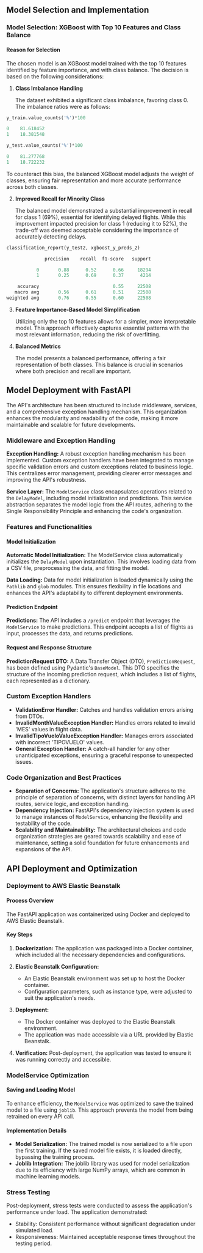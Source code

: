 ## Model Selection and Implementation

### Model Selection: XGBoost with Top 10 Features and Class Balance

#### Reason for Selection

The chosen model is an XGBoost model trained with the top 10 features identified by feature importance, and with class
balance. The decision is based on the following considerations:

1. **Class Imbalance Handling**

    The dataset exhibited a significant class imbalance, favoring class 0. The imbalance ratios were as follows:

```python
y_train.value_counts('%')*100

0    81.618452
1    18.381548

y_test.value_counts('%')*100

0    81.277768
1    18.722232
```

To counteract this bias, the balanced XGBoost model adjusts the weight of classes, ensuring fair representation and more
accurate performance across both classes.

2. **Improved Recall for Minority Class**

   The balanced model demonstrated a substantial improvement in recall for class 1 (69%), essential for identifying delayed
flights. While this improvement impacted precision for class 1 (reducing it to 52%), the trade-off was deemed acceptable
considering the importance of accurately detecting delays.

```python
classification_report(y_test2, xgboost_y_preds_2)

              precision    recall  f1-score   support

           0       0.88      0.52      0.66     18294
           1       0.25      0.69      0.37      4214

    accuracy                           0.55     22508
   macro avg       0.56      0.61      0.51     22508
weighted avg       0.76      0.55      0.60     22508
```

3. **Feature Importance-Based Model Simplification**

   Utilizing only the top 10 features allows for a simpler, more interpretable model. This approach effectively captures
essential patterns with the most relevant information, reducing the risk of overfitting.

4. **Balanced Metrics**

   The model presents a balanced performance, offering a fair representation of both classes. This balance is crucial in
scenarios where both precision and recall are important.

## Model Deployment with FastAPI

The API's architecture has been structured to include middleware, services, and a comprehensive exception handling mechanism.
This organization enhances the modularity and readability of the code, making it more maintainable and scalable for future developments.

### Middleware and Exception Handling

**Exception Handling:** A robust exception handling mechanism has been implemented. Custom exception handlers have been
integrated to manage specific validation errors and custom exceptions related to business logic. This centralizes error
management, providing clearer error messages and improving the API's robustness.

**Service Layer:** The `ModelService` class encapsulates operations related to the `DelayModel`, including model initialization
and predictions. This service abstraction separates the model logic from the API routes, adhering to the Single Responsibility
Principle and enhancing the code's organization.

### Features and Functionalities

#### Model Initialization

**Automatic Model Initialization:** The ModelService class automatically initializes the `DelayModel` upon instantiation.
This involves loading data from a CSV file, preprocessing the data, and fitting the model.

**Data Loading:** Data for model initialization is loaded dynamically using the `Pathlib` and `glob` modules. This ensures
flexibility in file locations and enhances the API's adaptability to different deployment environments.

#### Prediction Endpoint

**Predictions:** The API includes a `/predict` endpoint that leverages the `ModelService` to make predictions. This endpoint
accepts a list of flights as input, processes the data, and returns predictions.

#### Request and Response Structure

**PredictionRequest DTO:** A Data Transfer Object (DTO), `PredictionRequest`, has been defined using Pydantic's `BaseModel`.
This DTO specifies the structure of the incoming prediction request, which includes a list of flights, each represented
as a dictionary.

### Custom Exception Handlers

- **ValidationError Handler:** Catches and handles validation errors arising from DTOs.
- **InvalidMonthValueException Handler:** Handles errors related to invalid 'MES' values in flight data.
- **InvalidTipoVueloValueException Handler:** Manages errors associated with incorrect 'TIPOVUELO' values.
- **General Exception Handler:** A catch-all handler for any other unanticipated exceptions, ensuring a graceful response
to unexpected issues.

### Code Organization and Best Practices

- **Separation of Concerns:** The application's structure adheres to the principle of separation of concerns, with distinct
layers for handling API routes, service logic, and exception handling.
- **Dependency Injection:** FastAPI's dependency injection system is used to manage instances of `ModelService`, enhancing
the flexibility and testability of the code.
- **Scalability and Maintainability:** The architectural choices and code organization strategies are geared towards
scalability and ease of maintenance, setting a solid foundation for future enhancements and expansions of the API.

## API Deployment and Optimization

### Deployment to AWS Elastic Beanstalk

#### Process Overview
The FastAPI application was containerized using Docker and deployed to AWS Elastic Beanstalk.

#### Key Steps

1. **Dockerization:** The application was packaged into a Docker container, which included all the necessary dependencies
and configurations.

2. **Elastic Beanstalk Configuration:**

   * An Elastic Beanstalk environment was set up to host the Docker container.
   * Configuration parameters, such as instance type, were adjusted to suit the application's needs.

3. **Deployment:**

   * The Docker container was deployed to the Elastic Beanstalk environment.
   * The application was made accessible via a URL provided by Elastic Beanstalk.

4. **Verification:** Post-deployment, the application was tested to ensure it was running correctly and accessible.

### ModelService Optimization

#### Saving and Loading Model

To enhance efficiency, the `ModelService` was optimized to save the trained model to a file using `joblib`. This approach
prevents the model from being retrained on every API call.

#### Implementation Details

* **Model Serialization:** The trained model is now serialized to a file upon the first training. If the saved model file
exists, it is loaded directly, bypassing the training process.
* **Joblib Integration:** The joblib library was used for model serialization due to its efficiency with large NumPy arrays,
which are common in machine learning models.

### Stress Testing
Post-deployment, stress tests were conducted to assess the application's performance under load. The application demonstrated:

* Stability: Consistent performance without significant degradation under simulated load.
* Responsiveness: Maintained acceptable response times throughout the testing period.
